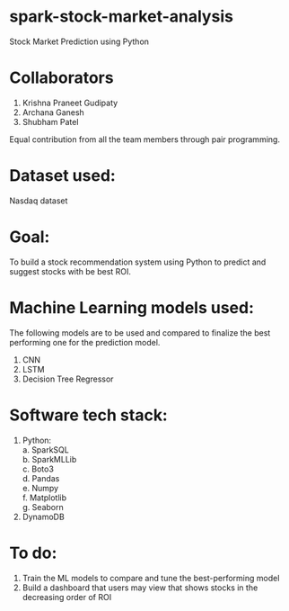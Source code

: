 # spark-stock-market-analysis
Stock Market Prediction using Python

# Collaborators
1. Krishna Praneet Gudipaty
2. Archana Ganesh 
3. Shubham Patel 

Equal contribution from all the team members through pair programming. 

# Dataset used: 
Nasdaq dataset

# Goal: 
To build a stock recommendation system using Python to predict and suggest stocks with be best ROI.

# Machine Learning models used: 
The following models are to be used and compared to finalize the best performing one for the prediction model.

1. CNN
2. LSTM
3. Decision Tree Regressor

# Software tech stack:
1. Python: <br>
   a. SparkSQL <br>
   b. SparkMLLib <br>
   c. Boto3 <br>
   d. Pandas <br>
   e. Numpy <br>
   f. Matplotlib <br>
   g. Seaborn <br>
2. DynamoDB

# To do:
1. Train the ML models to compare and tune the best-performing model
2. Build a dashboard that users may view that shows stocks in the decreasing order of ROI
